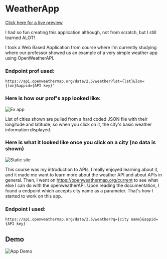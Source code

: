 # WeatherApp

[Click here for a live preview](https://venkasri.github.io/WeatherApp/)

I had so fun creating this application although, not from scratch, but I still learned ALOT!

I took a Web Based Application from course where I'm currently studying where our professor showed us an example of a very simple weather app using OpenWeatherAPI. 


### Endpoint prof used: 
 
``` https://api.openweathermap.org/data/2.5/weather?lat={lat}&lon={lon}&appid={API key}' ``` 

### Here is how our prof's app looked like: 

![Ex app](https://i.imgur.com/St5bEbs.png)

List of cities shown are pulled from a hard coded JSON file with their longitude and latitude, so when you click on it, the city's basic weather information displayed.

### Here is what it looked like once you click on a city (no data is shown)
![Static site](https://i.imgur.com/9kc9442.png)

This course was my introduction to APIs, I really enjoyed learning about it, and it made me want to learn more about the weather API and about APIs in general. Then, I went on https://openweathermap.org/current to see what else I can do with the openweatherAPI. Upon reading the documentation, I found a endpoint which accepts city name as a parameter. That's how I started to work on this app. 

### Endpoint I used:
 ``` https://api.openweathermap.org/data/2.5/weather?q={city name}&appid={API key} ```


## Demo

![App Demo](https://i.imgur.com/AY2XdNo.gif)







